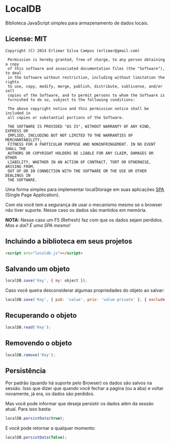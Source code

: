 LocalDB
=======

Biblioteca JavaScript simples para armazenamento de dados locais.

## License: MIT

    Copyright (C) 2014 Erlimar Silva Campos (erlimar@gmail.com)

     Permission is hereby granted, free of charge, to any person obtaining a copy
     of this software and associated documentation files (the "Software"), to deal
     in the Software without restriction, including without limitation the rights
     to use, copy, modify, merge, publish, distribute, sublicense, and/or sell
     copies of the Software, and to permit persons to whom the Software is
     furnished to do so, subject to the following conditions:

     The above copyright notice and this permission notice shall be included in
     all copies or substantial portions of the Software.

     THE SOFTWARE IS PROVIDED "AS IS", WITHOUT WARRANTY OF ANY KIND, EXPRESS OR
     IMPLIED, INCLUDING BUT NOT LIMITED TO THE WARRANTIES OF MERCHANTABILITY,
     FITNESS FOR A PARTICULAR PURPOSE AND NONINFRINGEMENT. IN NO EVENT SHALL THE
     AUTHORS OR COPYRIGHT HOLDERS BE LIABLE FOR ANY CLAIM, DAMAGES OR OTHER
     LIABILITY, WHETHER IN AN ACTION OF CONTRACT, TORT OR OTHERWISE, ARISING FROM,
     OUT OF OR IN CONNECTION WITH THE SOFTWARE OR THE USE OR OTHER DEALINGS IN
     THE SOFTWARE.


Uma forma simples para implementar localStorage em suas aplicações [SPA](http://en.wikipedia.org/wiki/Single-page_application) (Single Page Application).

Com ela você tem a segurança de usar o mecanismo mesmo se o browser não tiver suporte. Nesse caso os dados são mantidos em memória.

**NOTA:** Nesse caso um F5 (Refresh) faz com que os dados sejam perdidos. _Mas e daí? É uma SPA mesmo!_

## Incluindo a biblioteca em seus projetos

```html
<script src="localdb.js"></script>
```

## Salvando um objeto

```javascript
localDB.save('Key', { my: object });
```

Caso você queira desconsiderar algumas propriedades do objeto ao salvar:

```javascript
localDB.save('Key', { pub: 'value', priv: 'value private' }, { exclude: ['priv'] });
```

## Recuperando o objeto

```javascript
localDB.read('Key');
```

## Removendo o objeto

```javascript
localDB.remove('Key');
```

## Persistência

Por padrão (quando há suporte pelo Browser) os dados são salvos na sessão. Isso que dizer que quando você fechar a página (ou a aba) e voltar novamente, já era, os dados são perdidos.

Mas você pode informar que deseja persistir os dados além da sessão atual. Para isso basta:

```javascript
localDB.persistData(true);
```

E você pode retornar a qualquer momento:

```javascript
localDB.persistData(false);
```
